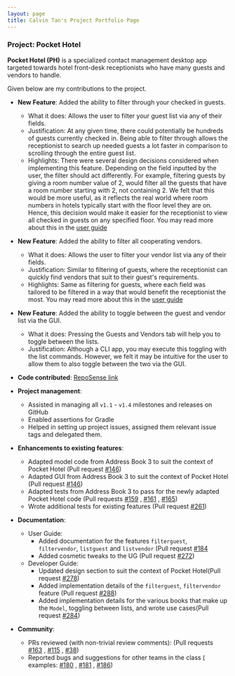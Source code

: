 ```yaml
---
layout: page
title: Calvin Tan's Project Portfolio Page
---
```


### Project: Pocket Hotel

**Pocket Hotel (PH)** is a specialized contact management desktop app targeted towards hotel front-desk receptionists
who have many guests and vendors to handle.

Given below are my contributions to the project.

* **New Feature**: Added the ability to filter through your checked in guests.
    * What it does: Allows the user to filter your guest list via any of their fields.
    * Justification: At any given time, there could potentially be hundreds of guests currently checked in. Being able
      to filter through allows the receptionist to search up needed guests a lot faster in comparison to scrolling
      through the entire guest list.
    * Highlights: There were several design decisions considered when implementing this feature. Depending on the field
      inputted by the user, the filter should act differently. For example, filtering guests by giving a room number
      value of 2, would filter all the guests that have a room number starting with 2, not containing 2. We felt that
      this would be more useful, as it reflects the real world where room numbers in hotels typically start with the
      floor level they are on. Hence, this decision would make it easier for the receptionist to view all checked in
      guests on any specified floor. You may read more about this in the [user guide](../UserGuide.md)

* **New Feature**: Added the ability to filter all cooperating vendors.
    * What it does: Allows the user to filter your vendor list via any of their fields.
    * Justification: Similar to filtering of guests, where the receptionist can quickly find vendors that suit to their
      guest's requirements.
    * Highlights: Same as filtering for guests, where each field was tailored to be filtered in a way that would benefit
      the receptionist the most. You may read more about this in the [user guide](../UserGuide.md)

* **New Feature**: Added the ability to toggle between the guest and vendor list via the GUI.
    * What it does: Pressing the Guests and Vendors tab will help you to toggle between the lists.
    * Justification: Although a CLI app, you may execute this toggling with the list commands. However, we felt it may
      be intuitive for the user to allow them to also toggle between the two via the GUI.

* **Code contributed**: [RepoSense link](https://nus-cs2103-ay2122s1.github.io/tp-dashboard/?search=calvintanwj)

* **Project management**:
    * Assisted in managing all `v1.1` - `v1.4` milestones and releases on GitHub
    * Enabled assertions for Gradle
    * Helped in setting up project issues, assigned them relevant issue tags and delegated them.

* **Enhancements to existing features**:
    * Adapted model code from Address Book 3 to suit the context of Pocket Hotel (Pull
      request [\#146](https://github.com/AY2122S1-CS2103T-W12-3/tp/pull/146))
    * Adapted GUI from Address Book 3 to suit the context of Pocket Hotel (Pull
      request [\#146](https://github.com/AY2122S1-CS2103T-W12-3/tp/pull/146))
    * Adapted tests from Address Book 3 to pass for the newly adapted Pocket Hotel code (Pull
      requests [\#159](https://github.com/AY2122S1-CS2103T-W12-3/tp/pull/159)
      , [\#161](https://github.com/AY2122S1-CS2103T-W12-3/tp/pull/161)
      , [\#165](https://github.com/AY2122S1-CS2103T-W12-3/tp/pull/165))
    * Wrote additional tests for existing features (Pull
      request [\#261](https://github.com/AY2122S1-CS2103T-W12-3/tp/pull/261))

* **Documentation**:
    * User Guide:
        * Added documentation for the features `filterguest`, `filtervendor`, `listguest` and `listvendor` (Pull
          request [\#184](https://github.com/AY2122S1-CS2103T-W12-3/tp/pull/184)
        * Added cosmetic tweaks to the UG (Pull request [\#272](https://github.com/AY2122S1-CS2103T-W12-3/tp/pull/272))
    * Developer Guide:
        * Updated design section to suit the context of Pocket Hotel(Pull
          request [\#278](https://github.com/AY2122S1-CS2103T-W12-3/tp/pull/278))
        * Added implementation details of the `filterguest`, `filtervendor` feature (Pull
          request [\#288](https://github.com/AY2122S1-CS2103T-W12-3/tp/pull/288))
        * Added implementation details for the various books that make up the `Model`, toggling between lists, and wrote
          use cases(Pull request [\#284](https://github.com/AY2122S1-CS2103T-W12-3/tp/pull/284))

* **Community**:
    * PRs reviewed (with non-trivial review comments): (Pull
      requests [\#163](https://github.com/AY2122S1-CS2103T-W12-3/tp/pull/163)
      , [\#115](https://github.com/AY2122S1-CS2103T-W12-3/tp/pull/115)
      , [\#38](https://github.com/AY2122S1-CS2103T-W12-3/tp/pull/38))
    * Reported bugs and suggestions for other teams in the class (
      examples: [\#180](https://github.com/AY2122S1-CS2103T-W13-4/tp/issues/180)
      , [\#181](https://github.com/AY2122S1-CS2103T-W13-4/tp/issues/181)
      , [\#186](https://github.com/AY2122S1-CS2103T-W13-4/tp/issues/186))
